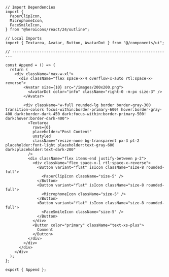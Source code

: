 ﻿```tsx
// Import Dependencies
import {
  PaperClipIcon,
  MicrophoneIcon,
  FaceSmileIcon,
} from "@heroicons/react/24/outline";

// Local Imports
import { Textarea, Avatar, Button, AvatarDot } from "@/components/ui";

// ----------------------------------------------------------------------

const Append = () => {
  return (
    <div className="max-w-xl">
      <div className="flex space-x-4 overflow-x-auto rtl:space-x-reverse">
        <Avatar size={10} src="/images/200x200.png">
          <AvatarDot color="info" className="right-0 -m-px size-3" />
        </Avatar>

        <div className="w-full rounded-lg border border-gray-300 transition-colors focus-within:border-primary-600! hover:border-gray-400 dark:border-dark-450 dark:focus-within:border-primary-500! dark:hover:border-dark-400">
          <Textarea
            rows={6}
            placeholder="Post Content"
            unstyled
            className="resize-none bg-transparent px-3 pt-2 placeholder:font-light placeholder:text-gray-600 dark:placeholder:text-dark-200"
          />
          <div className="flex items-end justify-between p-2">
            <div className="flex space-x-1 rtl:space-x-reverse">
              <Button variant="flat" isIcon className="size-8 rounded-full">
                <PaperClipIcon className="size-5" />
              </Button>
              <Button variant="flat" isIcon className="size-8 rounded-full">
                <MicrophoneIcon className="size-5" />
              </Button>
              <Button variant="flat" isIcon className="size-8 rounded-full">
                <FaceSmileIcon className="size-5" />
              </Button>
            </div>
            <Button color="primary" className="text-xs-plus">
              Comment
            </Button>
          </div>
        </div>
      </div>
    </div>
  );
};

export { Append };

```
